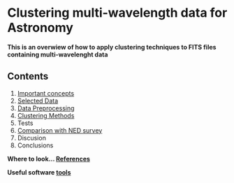 Clustering multi-wavelength data for Astronomy
==========
**This is an overwiew of how to apply clustering techniques to FITS files containing multi-wavelenght data**

Contents
----------
1. [Important concepts](https://github.com/LaurethTeX/Clustering/blob/master/Concepts.md)
2. [Selected Data](https://github.com/LaurethTeX/Clustering/blob/master/Data.md) 
3. [Data Preprocessing](https://github.com/LaurethTeX/Clustering/blob/master/Preprocessing.md)
4. [Clustering Methods](https://github.com/LaurethTeX/Clustering/blob/master/Methods.md)
5. Tests
6. [Comparison with NED survey](https://github.com/LaurethTeX/Clustering/blob/master/NEDtoREGION-FILE/KnownRegions.md)
7. Discusion
8. Conclusions


**Where to look... [References](https://github.com/LaurethTeX/Clustering/blob/master/References.md)**

**Useful software [tools](https://github.com/LaurethTeX/Clustering/blob/master/Tools.md)**
